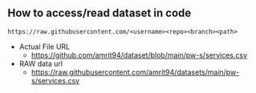 ## How to access/read dataset in code

`https://raw.githubusercontent.com/<username><repo><branch><path>` 

* Actual File URL
  * https://github.com/amrit94/dataset/blob/main/pw-s/services.csv
* RAW data url
  * https://raw.githubusercontent.com/amrit94/datasets/main/pw-s/services.csv
